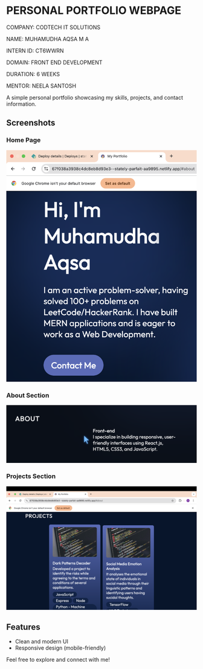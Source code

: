 # PERSONAL PORTFOLIO WEBPAGE




COMPANY: CODTECH IT SOLUTIONS

NAME: MUHAMUDHA AQSA M A

INTERN ID: CT6WWRN

DOMAIN: FRONT END DEVELOPMENT

DURATION: 6 WEEKS

MENTOR: NEELA SANTOSH

 

A simple personal portfolio showcasing my skills, projects, and contact information.

## Screenshots

### Home Page
![Home Page](p1.png)

### About Section
![About](p2.png)

### Projects Section
![Projects](p3.png)

## Features

- Clean and modern UI
- Responsive design (mobile-friendly)

Feel free to explore and connect with me!
